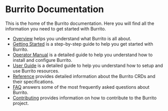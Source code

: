 # Burrito Documentation

This is the home of the Burrito documentation. Here you will find all the information you need to get started with Burrito.

- [Overview](./overview.md) helps you understand what Burrito is all about.
- [Getting Started](./getting-started.md) is a step-by-step guide to help you get started with Burrito.
- [Operator Manual](./operator-manual/) is a detailed guide to help you understand how to install and configure Burrito.
- [User Guide](./user-guide/) is a detailed guide to help you understand how to setup and use Burrito resources.
- [Reference](./reference/) provides detailed information about the Burrito CRDs and their specifications.
- [FAQ](./faq.md) answers some of the most frequently asked questions about Burrito.
- [Contributing](./contributing.md) provides information on how to contribute to the Burrito project.
